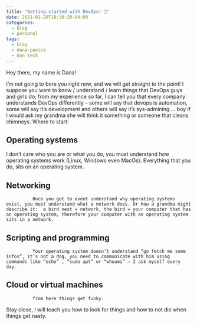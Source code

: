 ```yaml
---
title: "Getting started with DevOps! 🎉"
date: 2021-01-28T18:30:30-04:00
categories:
  - blog
  - personal
tags:
  - blog
  - dana-panica
  - non-tech
---
```


Hey there, my name is Dana! 

I’m not going to bore you right now, and we will get straight to the point! I suppose you want to know / understand / learn things that DevOps guys and girls do; from my experience so far, I can tell you that every company understands DevOps differently – some will say that devops is automation, some will say it’s development and others will say it’s sys-admining … boy if I would ask my grandma she will think it something or someone that cleans chimneys.
Where to start: 

## Operating systems

I don’t care who you are or what you do, you must understand how operating systems work (Linux, Windows even MacOs). Everything that you do, sits on an operating system. 

## Networking

              Once you got to event understand why operating systems exist, you must understand what a network does. Or how a grandma might describe it:  a bird nest = network, the bird = your computer that has an operating system, therefore your computer with an operating system sits in a network. 

## Scripting and programming 

              Your operating system doesn’t understand “go fetch me some infos”, it’s not a dog, you need to communicate with him using commands like “echo” , “sudo apt” or “whoami” – I ask myself every day. 

## Cloud or virtual machines 

              from here things get funky. 

Stay close, I will teach you how to look for things and how to not die when things get nasty. 


